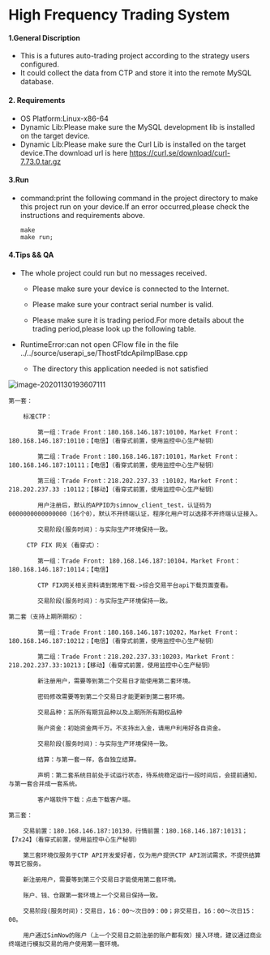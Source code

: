 # High Frequency Trading System

#### 1.General Discription

* This is a futures auto-trading  project according to the strategy users configured.
*  It could collect the data from CTP and store it into the remote MySQL database.

#### 2. Requirements

* OS Platform:Linux-x86-64
* Dynamic Lib:Please make sure the MySQL development lib is installed on the target device.
* Dynamic Lib:Please make sure the Curl Lib is installed on the target device.The download url is here https://curl.se/download/curl-7.73.0.tar.gz

#### 3.Run

* command:print the following command in the project directory to make this project run on your device.If an error occurred,please check the instructions and requirements above.

  ```shell
  make
  make run;
  ```

#### 4.Tips && QA

* The whole project could run but no messages received.

  * Please make sure your device is connected to the Internet.

  * Please make sure your contract serial number is valid.

  * Please make sure it is trading period.For more details about the trading period,please look up the following table. 

* RuntimeError:can not open CFlow file in the file ../../source/userapi_se/ThostFtdcApiImplBase.cpp
  * The directory this application needed is not satisfied

![image-20201130193607111](/home/march1917/.config/Typora/typora-user-images/image-20201130193607111.png)

```shell
第一套：

    标准CTP：

        第一组：Trade Front：180.168.146.187:10100，Market Front：180.168.146.187:10110；【电信】（看穿式前置，使用监控中心生产秘钥）

        第二组：Trade Front：180.168.146.187:10101，Market Front：180.168.146.187:10111；【电信】（看穿式前置，使用监控中心生产秘钥）

        第三组：Trade Front：218.202.237.33 :10102，Market Front：218.202.237.33 :10112；【移动】（看穿式前置，使用监控中心生产秘钥）

        用户注册后，默认的APPID为simnow_client_test，认证码为0000000000000000（16个0），默认不开终端认证，程序化用户可以选择不开终端认证接入。

        交易阶段(服务时间)：与实际生产环境保持一致。

     CTP FIX 网关（看穿式）：

        第一组：Trade Front: 180.168.146.187:10104，Market Front：180.168.146.187:10114；【电信】

        CTP FIX网关相关资料请到常用下载->综合交易平台api下载页面查看。

        交易阶段(服务时间)：与实际生产环境保持一致。

第二套（支持上期所期权）：

        第一组：Trade Front：180.168.146.187:10202，Market Front：180.168.146.187:10212；【电信】（看穿式前置，使用监控中心生产秘钥）

        第二组：Trade Front：218.202.237.33:10203，Market Front：218.202.237.33:10213；【移动】（看穿式前置，使用监控中心生产秘钥）

        新注册用户，需要等到第二个交易日才能使用第二套环境。

        密码修改需要等到第二个交易日才能更新到第二套环境。

        交易品种：五所所有期货品种以及上期所所有期权品种

        账户资金：初始资金两千万。不支持出入金，请用户利用好各自资金。

        交易阶段(服务时间)：与实际生产环境保持一致。

        结算：与第一套一样，各自独立结算。

        声明：第二套系统目前处于试运行状态，待系统稳定运行一段时间后，会提前通知，与第一套合并成一套系统。

        客户端软件下载：点击下载客户端。

第三套：

    交易前置：180.168.146.187:10130，行情前置：180.168.146.187:10131；【7x24】（看穿式前置，使用监控中心生产秘钥）

    第三套环境仅服务于CTP API开发爱好者，仅为用户提供CTP API测试需求，不提供结算等其它服务。

    新注册用户，需要等到第三个交易日才能使用第二套环境。

    账户、钱、仓跟第一套环境上一个交易日保持一致。

    交易阶段(服务时间)：交易日，16：00～次日09：00；非交易日，16：00～次日15：00。

    用户通过SimNow的账户（上一个交易日之前注册的账户都有效）接入环境，建议通过商业终端进行模拟交易的用户使用第一套环境。
```

